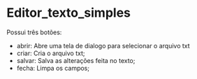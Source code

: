 # Editor_texto_simples
Possui três botões:
* abrir: Abre uma tela de dialogo para selecionar o arquivo txt
* criar: Cria o arquivo txt;
* salvar: Salva as alterações feita no texto;
* fecha: Limpa os campos;
